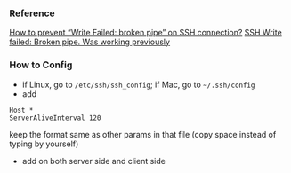 ### Reference
[How to prevent “Write Failed: broken pipe” on SSH connection?](http://askubuntu.com/questions/127369/how-to-prevent-write-failed-broken-pipe-on-ssh-connection)
[SSH Write failed: Broken pipe. Was working previously](https://forums.aws.amazon.com/thread.jspa?threadID=232873)


### How to Config
* if Linux, go to `/etc/ssh/ssh_config`; if Mac, go to `~/.ssh/config`
* add
```
Host *
ServerAliveInterval 120
```
keep the format same as other params in that file (copy space instead of typing by yourself)
* add on both server side and client side


